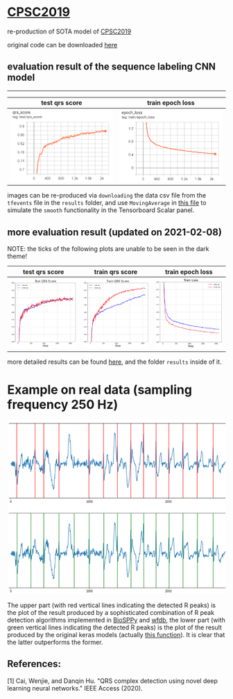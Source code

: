 
# [CPSC2019](http://2019.icbeb.org/Challenge.html)

re-production of SOTA model of [CPSC2019](http://2019.icbeb.org/Challenge.html)

original code can be downloaded [here](https://opensz.oss-cn-beijing.aliyuncs.com/ICBEB2020/file/CPSC2019-opensource.zip)


## evaluation result of the sequence labeling CNN model
-----------

test qrs score             |  train epoch loss
:-------------------------:|:-------------------------:
![test_qrs_score](results/test_qrs_score.png)  |  ![train_epoch_loss](results/train_epoch_loss.png)

images can be re-produced via ``downloading`` the data csv file from the ``tfevents`` file in the ``results`` folder, and use ``MovingAverage`` in [this file](https://github.com/wenh06/utils/blob/master/utils_signal/utils_signal.py#L1458) to simulate the ``smooth`` functionality in the Tensorboard Scalar panel.

## more evaluation result (updated on 2021-02-08)

NOTE: the ticks of the following plots are unable to be seen in the dark theme!

test qrs score             |  train qrs score          | train epoch loss
:-------------------------:|:-------------------------:|:-------------------------:
![test_qrs_score](results/test_qrs_score_new.png)  |  ![train_qrs_score](results/train_qrs_score_new.png) | ![train_epoch_loss](results/train_loss_new.png)

more detailed results can be found [here](https://github.com/wenh06/torch_ecg_models/tree/master/rpeaks_seq_lab), and the folder `results` inside of it.


# Example on real data (sampling frequency 250 Hz)

<img src="results/comparison_rpeaks_detect.png" width="800" height="400">

The upper part (with red vertical lines indicating the detected R peaks) is the plot of the result produced by a sophisticated combination of R peak detection algorithms implemented in [BioSPPy](https://github.com/PIA-Group/BioSPPy) and [wfdb](https://github.com/MIT-LCP/wfdb-python), the lower part (with green vertical lines indicating the detected R peaks) is the plot of the result produced by the original keras models (actually [this function](https://github.com/wenh06/torch_ecg/blob/master/torch_ecg/train/train_crnn_cpsc2020/signal_processing/ecg_rpeaks_dl.py#L30)). It is clear that the latter outperforms the former.

## References:

[1] Cai, Wenjie, and Danqin Hu. "QRS complex detection using novel deep learning neural networks." IEEE Access (2020).
